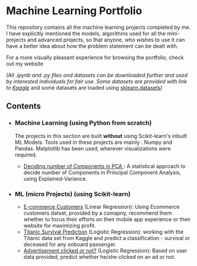 # Machine Learning Portfolio

This repository contains all the machine learning projects completed by me. I have explicitly mentioned the models, algorithms used for all the mini-projects and advanced projects, so that anyone, who wishes to use it can have a better idea about how the problem statement can be dealt with.

For a more visually pleasant experience for browsing the portfolio, check out my website

*(All .ipynb and .py files and datasets can be downloaded further and used by interested individuals for fair use. Some datasets are provided with link to [Kaggle](https://www.kaggle.com)* and some datasets are loaded using [sklearn.datasets](https://scikit-learn.org/stable/datasets/index.html#toy-datasets))

## Contents

- ### Machine Learning (using Python from scratch)

  The projects in this section are built **without** using Scikit-learn's inbuilt ML Models. Tools used in these projects are mainly : Numpy and Pandas. Matplotlib has been used, wherever visualizations were required.
  	- [Deciding number of Components in PCA ](https://github.com/Jigyansu-Nanda/Machine-Learning-Portfolio/blob/master/Machine%20Learning%20(using%20Python%20from%20scratch)/Deciding%20number%20of%20Components%20in%20PCA/PCA_components.ipynb) : A statistical approach to decide number of Components in Principal Component Analysis, using Explained-Variance.

- ### ML (micro Projects) (using Scikit-learn)

  	- [E-commerce Customers](https://github.com/Jigyansu-Nanda/Machine-Learning-Portfolio/tree/master/Machine%20Learning%20(Micro%20Projects)/Ecommerce%20Customers) (Linear Regression): Using Ecommerce customers datset, provided by a comapny, recommend them whether to focus their efforts on their mobile app experience or their website for maximizing profit.
	- [Titanic Survival Prediction](https://github.com/Jigyansu-Nanda/Machine-Learning-Portfolio/tree/master/Machine%20Learning%20(Micro%20Projects)/Titanic%20Survival%20Prediction) (Logistic Regression): working with the Titanic data set from Kaggle and predict a classification - survival or deceased for any onboard passenger.
	- [Advertisement clicked or not?](https://github.com/Jigyansu-Nanda/Machine-Learning-Portfolio/tree/master/Machine%20Learning%20(Micro%20Projects)/Ad%20Clicked%20or%20not) (Logistic Regression): Based on user data provided, predict whether he/she clicked on an ad or not.
